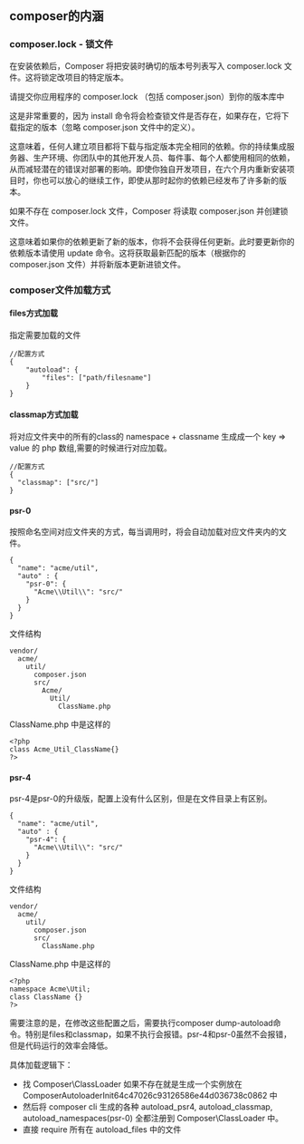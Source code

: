 ## composer的内涵

### composer.lock - 锁文件

在安装依赖后，Composer 将把安装时确切的版本号列表写入 composer.lock 文件。这将锁定改项目的特定版本。

请提交你应用程序的 composer.lock （包括 composer.json）到你的版本库中

这是非常重要的，因为 install 命令将会检查锁文件是否存在，如果存在，它将下载指定的版本（忽略 composer.json 文件中的定义）。

这意味着，任何人建立项目都将下载与指定版本完全相同的依赖。你的持续集成服务器、生产环境、你团队中的其他开发人员、每件事、每个人都使用相同的依赖，从而减轻潜在的错误对部署的影响。即使你独自开发项目，在六个月内重新安装项目时，你也可以放心的继续工作，即使从那时起你的依赖已经发布了许多新的版本。

如果不存在 composer.lock 文件，Composer 将读取 composer.json 并创建锁文件。

这意味着如果你的依赖更新了新的版本，你将不会获得任何更新。此时要更新你的依赖版本请使用 update 命令。这将获取最新匹配的版本（根据你的 composer.json 文件）并将新版本更新进锁文件。

### composer文件加载方式

#### files方式加载

指定需要加载的文件

```
//配置方式
{
    "autoload": {
        "files": ["path/filesname"]
    }
}
```

#### classmap方式加载

将对应文件夹中的所有的class的 namespace + classname 生成成一个 key => value 的 php 数组,需要的时候进行对应加载。

```
//配置方式
{
  "classmap": ["src/"]
}
```

#### psr-0

按照命名空间对应文件夹的方式，每当调用时，将会自动加载对应文件夹内的文件。

```
{
  "name": "acme/util",
  "auto" : {
    "psr-0": {
      "Acme\\Util\\": "src/"
    }
  }
}
```

文件结构

```
vendor/
  acme/
    util/
      composer.json
      src/
        Acme/
          Util/
            ClassName.php
```

ClassName.php 中是这样的

```
<?php
class Acme_Util_ClassName{}
?>
```

#### psr-4

psr-4是psr-0的升级版，配置上没有什么区别，但是在文件目录上有区别。

```
{
  "name": "acme/util",
  "auto" : {
    "psr-4": {
      "Acme\\Util\\": "src/"
    }
  }
}
```

文件结构

```
vendor/
  acme/
    util/
      composer.json
      src/
        ClassName.php
```

ClassName.php 中是这样的

```
<?php
namespace Acme\Util;
class ClassName {}
?>
```

需要注意的是，在修改这些配置之后，需要执行composer dump-autoload命令。特别是files和classmap，如果不执行会报错。psr-4和psr-0虽然不会报错，但是代码运行的效率会降低。

具体加载逻辑下：

- 找 Composer\ClassLoader 如果不存在就是生成一个实例放在 ComposerAutoloaderInit64c47026c93126586e44d036738c0862 中
- 然后将 composer cli 生成的各种 autoload_psr4, autoload_classmap, autoload_namespaces(psr-0) 全都注册到 Composer\ClassLoader 中。
- 直接 require 所有在 autoload_files 中的文件
